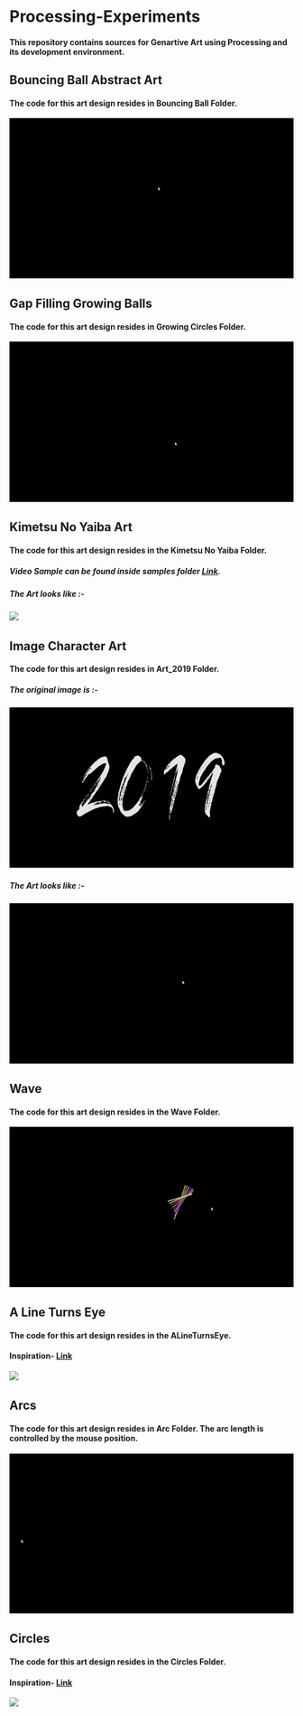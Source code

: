 # Processing-Experiments

#### This repository contains sources for Genartive Art using Processing and its development environment.

## Bouncing Ball Abstract Art

#### The code for this art design resides in Bouncing Ball Folder.
<img src="./samples/bouncing_ball_art.gif">

## Gap Filling Growing Balls

#### The code for this art design resides in Growing Circles Folder.
<img src="./samples/GapFillingGrowingCircles.gif">

## Kimetsu No Yaiba Art

#### The code for this art design resides in the Kimetsu No Yaiba Folder.


##### Video Sample can be found inside samples folder [Link](./samples/TanjiroKaguraDance.mp4).

##### The Art looks like :-
<img src="./samples/TanjiroKaguraDance.gif">


## Image Character Art

#### The code for this art design resides in Art_2019 Folder.

##### The original image is :-

<img src="./Art_2019/2019.jpg">

##### The Art looks like :-
<img src="./samples/Art_2019.gif">

## Wave

#### The code for this art design resides in the Wave Folder.

<img src="./samples/Wave.gif">


## A Line Turns Eye

#### The code for this art design resides in the ALineTurnsEye.

#### Inspiration- [Link](https://www.youtube.com/watch?v=94183oE1y6U)
<img src="./samples/AlineTurnsEye.gif">

## Arcs

#### The code for this art design resides in Arc Folder. The arc length is controlled by the mouse position.
<img src="./samples/Arcs.gif">

## Circles

#### The code for this art design resides in the Circles Folder.
#### Inspiration- [Link](https://www.youtube.com/watch?v=94183oE1y6U)
<img src="./samples/Circles.gif">

